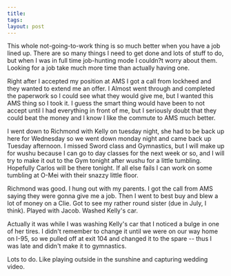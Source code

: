 ```yaml
---
title: 
tags: 
layout: post
---
```

This whole not-going-to-work thing is so much better when you have a job lined up.  There are so many things I need to get done and lots of stuff to do, but when I was in full time job-hunting mode I couldn?t worry about them.  Looking for a job take much more time than actually having one.  



Right after I accepted my position at AMS I got a call from lockheed and they wanted to extend me an offer.  I Almost went through and completed the paperwork so I could see what they would give me, but I wanted this AMS thing so I took it.  I guess the smart thing would have been to not accept until I had everything in front of me, but I seriously doubt that they could beat the money and I know I like the commute to AMS much better.   



I went down to Richmond with Kelly on tuesday night, she had to be back up here for Wednesday so we went down monday night and came back up Tuesday afternoon.  I missed Sword class and Gymnastics, but I will make up for wushu because I can go to day classes for the next week or so, and I will try to make it out to the Gym tonight after wushu for a little tumbling.  Hopefully Carlos will be there tonight.  If all else fails I can work on some tumbling at O-Mei with their snazzy little floor.  



Richmond was good. I hung out with my parents. I got the call from AMS saying they were gonna give me a job. Then I went to best buy and blew a lot of money on a Clie. Got to see my rather round sister (due in July, I think). Played with Jacob.  Washed Kelly's car. 



Actually it was while I was washing Kelly's car that I noticed a bulge in one of her tires.  I didn't remember to change it until we were on our way home on I-95, so we pulled off at exit 104 and changed it to the spare -- thus I was late and didn't make it to gymnastics. 



Lots to do.  Like playing outside in the sunshine and capturing wedding video.  

